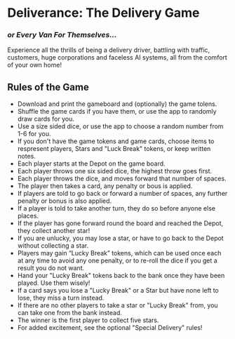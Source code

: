 # Deliverance: The Delivery Game
### *or Every Van For Themselves...*
Experience all the thrills of being a delivery driver, battling with traffic, customers, huge corporations and faceless AI systems, all from the comfort of your own home! 
## Rules of the Game
* Download and print the gameboard and (optionally) the game tolens.
* Shuffle the game cards if you have them, or use the app to randomly draw cards for you.
* Use a size sided dice, or use the app to choose a random number from 1-6 for you.
* If you don't have the game tokens and game cards, choose items to respresent players, Stars and "Luck Break" tokens, or keep written notes.
* Each player starts at the Depot on the game board.
* Each player throws one six sided dice, the highest throw goes first.
* Each player throws the dice, and moves forward that number of spaces.
* The player then takes a card, any penalty or bous is applied.
* If players are told to go back or forward a number of spaces, any further penalty or bonus is also applied.
* If a player is told to take another turn, they do so before anyone else places. 
* If the player has gone forward round the board and reached the Depot, they collect another star!
* If you are unlucky, you may lose a star, or have to go back to the Depot without collecting a star.
* Players may gain “Lucky Break” tokens, which can be used once each at any time to avoid any one penalty, or to re-roll the dice if you get a result you do not want. 
* Hand your "Lucky Break" tokens back to the bank once they have been played. Use them wisely!
* If a card says you lose a "Lucky Break" or a Star but have none left to lose, they miss a turn instead. 
* If there are no other players to take a star or "Lucky Break" from, you can take one from the bank instead.
* The winner is the first player to collect five stars.
* For added excitement, see the optional "Special Delivery" rules!